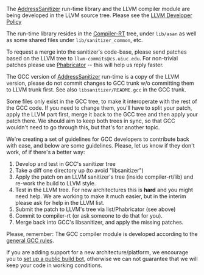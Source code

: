 The [AddressSanitizer](AddressSanitizer.md) run-time library and the LLVM compiler module are being developed in the LLVM source tree. Please see the [LLVM Developer Policy](http://llvm.org/docs/DeveloperPolicy.html)

The run-time library resides in the [Compiler-RT](http://compiler-rt.llvm.org/) tree, under `lib/asan` as well as some shared files under `lib/sanitizer_common`, etc.

To request a merge into the sanitizer's code-base, please send patches based on the LLVM tree to `llvm-commits@cs.uiuc.edu`. For non-trivial patches please use [Phabricator](http://llvm.org/docs/Phabricator.html) -- this will help us reply faster.

The GCC version of [AddressSanitizer](AddressSanitizer.md) run-time is a copy of the LLVM version, please do not commit changes to GCC trunk w/o committing them to LLVM trunk first. See also `libsanitizer/README.gcc` in the GCC trunk.

Some files only exist in the GCC tree, to make it interoperate with the rest of the GCC code. If you need to change them, you'll have to split your patch, apply the LLVM part first, merge it back to the GCC tree and then apply your patch there. We should aim to keep both trees in sync, so that GCC wouldn't need to go through this, but that's for another topic.

We're creating a set of guidelines for GCC developers to contribute back with ease, and below are some guidelines. Please, let us know if they don't work, of if there's a better way:

  1. Develop and test in GCC's sanitizer tree
  1. Take a diff one directory up (to avoid "libsanitizer")
  1. Apply the patch on an LLVM sanitizer's tree (inside compiler-rt/lib) and re-work the build to LLVM style.
  1. Test in the LLVM tree. For new architectures this is **hard** and you might need help. We are working to make it much easier, but in the interim please ask for help in the LLVM list.
  1. Submit the patch to LLVM's tree via list/Phabricator (see above)
  1. Commit to compiler-rt (or ask someone to do that for you).
  1. Merge back into GCC's libsanitizer, and apply the missing patches.

Please, remember: The GCC compiler module is developed according to the [general GCC rules](http://gcc.gnu.org/contribute.html).

If you are adding support for a new architecture/platform, we encourage you to [set up a public build bot](http://llvm.org/docs/HowToAddABuilder.html), otherwise we can not guarantee that we will keep your code in working conditions.